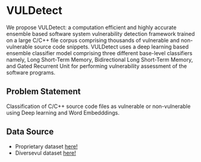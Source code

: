 # VULDetect
We propose VULDetect: a computation efficient and highly accurate ensemble based software system vulnerability detection framework trained on a large C/C++ file corpus comprising thousands of vulnerable and non-vulnerable source code snippets. VULDetect uses a deep learning based ensemble classifier model comprising three different base-level classifiers namely, Long Short-Term Memory, Bidirectional Long Short-Term Memory, and Gated Recurrent Unit for performing vulnerability assessment of the software programs.

## Problem Statement
Classification of C/C++ source code files as vulnerable or non-vulnerable using Deep learning and Word Embedddings.

## Data Source

- Proprietary dataset  [here!](https://www.kaggle.com/datasets/shauryapsbisht/vulnerable-c-source-code)
- Diversevul dataset [here!](https://drive.google.com/file/d/12IWKhmLhq7qn5B_iXgn5YerOQtkH-6RG/view)
<!-- - Draper dataset (link TBA) -->


